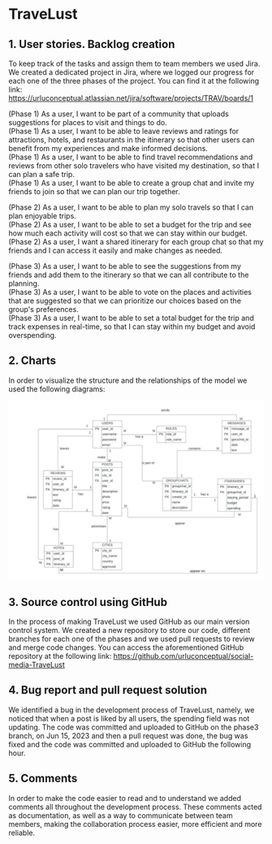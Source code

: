# TraveLust

## 1. User stories. Backlog creation
To keep track of the tasks and assign them to team members we used Jira. We created a dedicated project in Jira, where we logged our progress for each one of the three phases of the project. You can find it at the following link: https://urluconceptual.atlassian.net/jira/software/projects/TRAV/boards/1  

(Phase 1) As a user, I want to be part of a community that uploads suggestions for places to visit and things to do.  
(Phase 1) As a user, I want to be able to leave reviews and ratings for attractions, hotels, and restaurants in the itinerary so that other users can benefit from my experiences and make informed decisions.  
(Phase 1) As a user, I want to be able to find travel recommendations and reviews from other solo travelers who have visited my destination, so that I can plan a safe trip.  
(Phase 1) As a user, I want to be able to create a group chat and invite my friends to join so that we can plan our trip together.  

(Phase 2) As a user, I want to be able to plan my solo travels so that I can plan enjoyable trips.  
(Phase 2) As a user, I want to be able to set a budget for the trip and see how much each activity will cost so that we can stay within our budget.  
(Phase 2) As a user, I want a shared itinerary for each group chat so that my friends and I can access it easily and make changes as needed.  

(Phase 3) As a user, I want to be able to see the suggestions from my friends and add them to the itinerary so that we can all contribute to the planning.  
(Phase 3) As a user, I want to be able to vote on the places and activities that are suggested so that we can prioritize our choices based on the group's preferences.  
(Phase 3) As a user, I want to be able to set a total budget for the trip and track expenses in real-time, so that I can stay within my budget and avoid overspending.  

## 2. Charts
In order to visualize the structure and the relationships of the model we used the following diagrams:

![er](ER_DIAGRAM.jpg)

## 3. Source control using GitHub
In the process of making TraveLust we used GitHub as our main version control system. We created a new repository to store our code, different branches for each one of the phases and we used pull requests to review and merge code changes. You can access the aforementioned GitHub repository at the following link: https://github.com/urluconceptual/social-media-TraveLust



## 4. Bug report and pull request solution
We identified a bug in the development process of TraveLust, namely, we noticed that when a post is liked by all users, the spending field was not updating. The code was committed and uploaded to GitHub on the phase3 branch, on Jun 15, 2023 and then a pull request was done, the bug was fixed and the code was committed and uploaded to GitHub the following hour.

## 5. Comments

In order to make the code easier to read and to understand we added comments all throughout the development process. These comments acted as documentation, as well as a way to communicate between team members, making the collaboration process easier, more efficient and more reliable.
